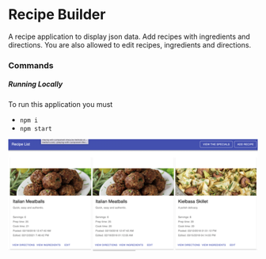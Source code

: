 # Recipe Builder

A recipe application to display json data. Add recipes with ingredients and directions. You are also allowed to edit recipes, ingredients and directions.

### Commands

##### Running Locally

To run this application you must

- `npm i`
- `npm start`

<p align="center">
    <img alt="recipe" src="./img/RecipeHomepage.png" width="550">
</p>

```

```
